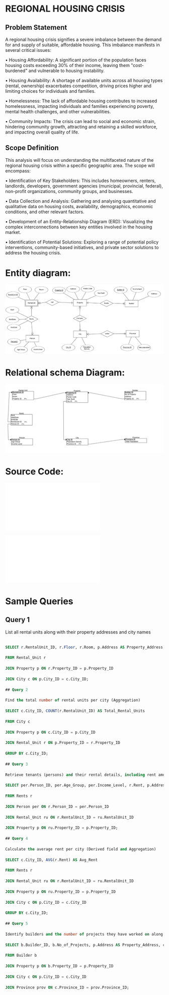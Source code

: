 
# REGIONAL HOUSING CRISIS

## Problem Statement
A regional housing crisis signifies a severe imbalance between the demand for and supply of suitable, affordable housing. This imbalance manifests in several critical issues: 

•	Housing Affordability: A significant portion of the population faces housing costs exceeding 30% of their income, leaving them "cost-burdened" and vulnerable to housing instability. 

•	Housing Availability: A shortage of available units across all housing types (rental, ownership) exacerbates competition, driving prices higher and limiting choices for individuals and families.

•	Homelessness: The lack of affordable housing contributes to increased homelessness, impacting individuals and families experiencing poverty, mental health challenges, and other vulnerabilities. 

•	Community Impacts: The crisis can lead to social and economic strain, hindering community growth, attracting and retaining a skilled workforce, and impacting overall quality of life.

## Scope Definition 
This analysis will focus on understanding the multifaceted nature of the regional housing crisis within 
a specific geographic area. The scope will encompass: 

• Identification of Key Stakeholders: This includes homeowners, renters, landlords, 
developers, government agencies (municipal, provincial, federal), non-profit organizations, 
community groups, and businesses. 

• Data Collection and Analysis: Gathering and analysing quantitative and qualitative data on 
housing costs, availability, demographics, economic conditions, and other relevant factors. 

• Development of an Entity-Relationship Diagram (ERD): Visualizing the complex 
interconnections between key entities involved in the housing market. 

• Identification of Potential Solutions: Exploring a range of potential policy interventions, 
community-based initiatives, and private sector solutions to address the housing crisis. 

# Entity diagram:

![Caption](ERmodel.png)

# Relational schema Diagram: 

![Caption](Relationalschemahousingcrisis.png)

# Source Code:

![Create script](create.sql)

![Populate script](populate.sql)

# Sample Queries

## Query 1

List all rental units along with their property addresses and city names

```sql

SELECT r.RentalUnit_ID, r.Floor, r.Room, p.Address AS Property_Address, c.City_ID

FROM Rental_Unit r

JOIN Property p ON r.Property_ID = p.Property_ID

JOIN City c ON p.City_ID = c.City_ID;

## Query 2

Find the total number of rental units per city (Aggregation)

SELECT c.City_ID, COUNT(r.RentalUnit_ID) AS Total_Rental_Units

FROM City c

JOIN Property p ON c.City_ID = p.City_ID

JOIN Rental_Unit r ON p.Property_ID = r.Property_ID

GROUP BY c.City_ID;

## Query 3

Retrieve tenants (persons) and their rental details, including rent amount and property location

SELECT per.Person_ID, per.Age_Group, per.Income_Level, r.Rent, p.Address AS Property_Address

FROM Rents r

JOIN Person per ON r.Person_ID = per.Person_ID

JOIN Rental_Unit ru ON r.RentalUnit_ID = ru.RentalUnit_ID

JOIN Property p ON ru.Property_ID = p.Property_ID;

## Query 4

Calculate the average rent per city (Derived field and Aggregation)

SELECT c.City_ID, AVG(r.Rent) AS Avg_Rent

FROM Rents r

JOIN Rental_Unit ru ON r.RentalUnit_ID = ru.RentalUnit_ID

JOIN Property p ON ru.Property_ID = p.Property_ID

JOIN City c ON p.City_ID = c.City_ID

GROUP BY c.City_ID;

## Query 5 

Identify builders and the number of projects they have worked on along with city details

SELECT b.Builder_ID, b.No_of_Projects, p.Address AS Property_Address, c.City_ID, prov.Province_ID

FROM Builder b

JOIN Property p ON b.Property_ID = p.Property_ID

JOIN City c ON p.City_ID = c.City_ID

JOIN Province prov ON c.Province_ID = prov.Province_ID;








